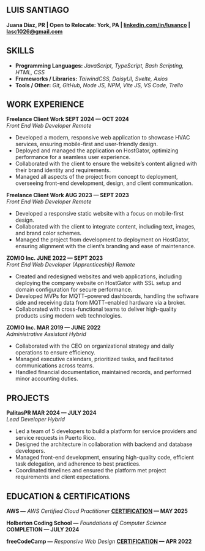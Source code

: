 ## **LUIS SANTIAGO**

**Juana Díaz, PR | Open to Relocate: York, PA | [linkedin.com/in/lusanco](http://linkedin.com/in/lusanco/) | [lasc1026@gmail.com](mailto:lasc1026@gmail.com)**

## **SKILLS**

- **Programming Languages:** _JavaScript, TypeScript, Bash Scripting, HTML, CSS_
- **Frameworks / Libraries:** _TaiwindCSS, DaisyUI, Svelte, Axios_
- **Tools / Other:** _Git, GitHub, Node JS, NPM, Vite JS, VS Code, Trello_

## **WORK EXPERIENCE**

**Freelance Client Work SEPT 2024 — OCT 2024**  
_Front End Web Developer Remote_

- Developed a modern, responsive web application to showcase HVAC services, ensuring mobile-first and user-friendly design.
- Deployed and managed the application on HostGator, optimizing performance for a seamless user experience.
- Collaborated with the client to ensure the website’s content aligned with their brand identity and requirements.
- Managed all aspects of the project from concept to deployment, overseeing front-end development, design, and client communication.

**Freelance Client Work AUG 2023 — SEPT 2023**  
_Front End Web Developer Remote_

- Developed a responsive static website with a focus on mobile-first design.
- Collaborated with the client to integrate content, including text, images, and brand color schemes.
- Managed the project from development to deployment on HostGator, ensuring alignment with the client’s branding and ease of maintenance.

**ZOMIO Inc. JUNE 2022 — SEPT 2023**  
_Front End Web Developer (Apprenticeship) Remote_

- Created and redesigned websites and web applications, including deploying the company website on HostGator with SSL setup and domain configuration for secure performance.
- Developed MVPs for MQTT–powered dashboards, handling the software side and receiving data from MQTT–enabled hardware via a broker.
- Collaborated with cross-functional teams to deliver high-quality products using modern web technologies.

**ZOMIO Inc. MAR 2019 — JUNE 2022**  
_Administrative Assistant Hybrid_

- Collaborated with the CEO on organizational strategy and daily operations to ensure efficiency.
- Managed executive calendars, prioritized tasks, and facilitated communications across teams.
- Handled financial documentation, maintained records, and performed minor accounting duties.

## **PROJECTS**

**PalitasPR MAR 2024 — JULY 2024**  
_Lead Developer Hybrid_

- Led a team of 5 developers to build a platform for service providers and service requests in Puerto Rico.
- Designed the architecture in collaboration with backend and database developers.
- Managed front-end development, ensuring high-quality code, efficient task delegation, and adherence to best practices.
- Coordinated timelines and ensured the platform met project requirements and client expectations.

## **EDUCATION & CERTIFICATIONS**

**AWS —** _AWS Certified Cloud Practitioner_ **[CERTIFICATION](https://cp.certmetrics.com/amazon/en/public/verify/credential/cac48efa5fa04cee91ef6f372de23518) — MAY 2025**

**Holberton Coding School —** _Foundations of Computer Science_ **COMPLETION — JULY 2024**

**freeCodeCamp —** _Responsive Web Design_ **[CERTIFICATION](https://www.freecodecamp.org/certification/fcc97f86d3b-c433-4dce-9c8b-f8d071526a04/responsive-web-design) — APR 2022**
